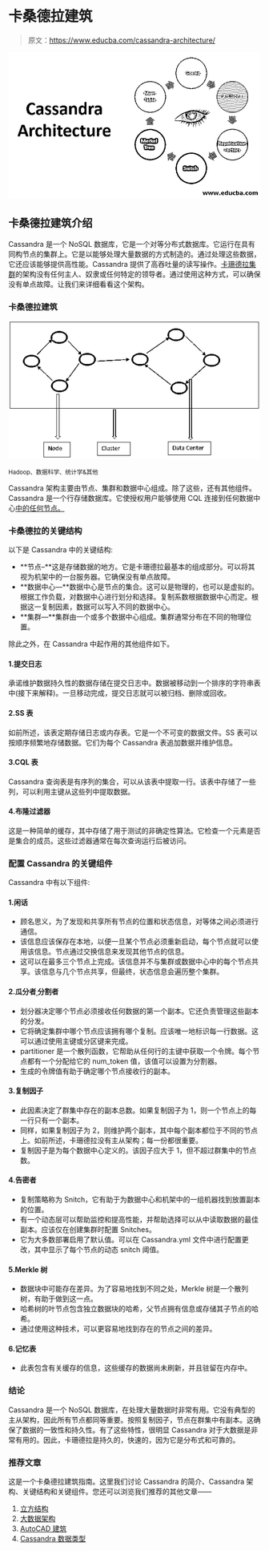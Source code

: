 # 卡桑德拉建筑

> 原文：<https://www.educba.com/cassandra-architecture/>

![Cassandra Architecture](img/adb6e536f4813588fca4ad4d331efab8.png)



## 卡桑德拉建筑介绍

Cassandra 是一个 NoSQL 数据库，它是一个对等分布式数据库。它运行在具有同构节点的集群上。它是以能够处理大量数据的方式制造的。通过处理这些数据，它还应该能够提供高性能。Cassandra 提供了高吞吐量的读写操作。[卡珊德拉集群](https://www.educba.com/cassandra-cluster/)的架构没有任何主人、奴隶或任何特定的领导者。通过使用这种方式，可以确保没有单点故障。让我们来详细看看这个架构。

### 卡桑德拉建筑

![Casasandara Architecture](img/2ca4c1245b6a0f24df300d28a318ee74.png)



<small>Hadoop、数据科学、统计学&其他</small>

Cassandra 架构主要由节点、集群和数据中心组成。除了这些，还有其他组件。Cassandra 是一个行存储数据库。它使授权用户能够使用 CQL 连接到任何数据中心[中的任何节点。](https://www.educba.com/cql/)

### 卡桑德拉的关键结构

以下是 Cassandra 中的关键结构:

*   **节点–**这是存储数据的地方。它是卡珊德拉最基本的组成部分。可以将其视为机架中的一台服务器。它确保没有单点故障。
*   **数据中心—**数据中心是节点的集合。这可以是物理的，也可以是虚拟的。根据工作负载，对数据中心进行划分和选择。复制系数根据数据中心而定。根据这一复制因素，数据可以写入不同的数据中心。
*   **集群—**集群由一个或多个数据中心组成。集群通常分布在不同的物理位置。

除此之外，在 Cassandra 中起作用的其他组件如下。

#### 1.提交日志

承诺维护数据持久性的数据存储在提交日志中。数据被移动到一个排序的字符串表中(接下来解释)。一旦移动完成，提交日志就可以被归档、删除或回收。

#### 2.SS 表

如前所述，该表定期存储日志或内存表。它是一个不可变的数据文件。SS 表可以按顺序频繁地存储数据。它们为每个 Cassandra 表追加数据并维护信息。

#### 3.CQL 表

Cassandra 查询表是有序列的集合，可以从该表中提取一行。该表中存储了一些列，可以利用主键从这些列中提取数据。

#### 4.布隆过滤器

这是一种简单的缓存，其中存储了用于测试的非确定性算法。它检查一个元素是否是集合的成员。这些过滤器通常在每次查询运行后被访问。

### 配置 Cassandra 的关键组件

Cassandra 中有以下组件:

#### 1.闲话

*   顾名思义，为了发现和共享所有节点的位置和状态信息，对等体之间必须进行通信。
*   该信息应该保存在本地，以便一旦某个节点必须重新启动，每个节点就可以使用该信息。节点通过交换信息来发现其他节点的信息。
*   这可以在最多三个节点上完成。该信息并不与集群或数据中心中的每个节点共享。该信息与几个节点共享，但最终，状态信息会遍历整个集群。

#### 2.瓜分者ˌ分割者

*   划分器决定哪个节点必须接收任何数据的第一个副本。它还负责管理这些副本的分发。
*   它将确定集群中哪个节点应该拥有哪个复制。应该唯一地标识每一行数据。这可以通过使用主键或分区键来完成。
*   partitioner 是一个散列函数，它帮助从任何行的主键中获取一个令牌。每个节点都有一个分配给它的 num_token 值，该值可以设置为分割器。
*   生成的令牌值有助于确定哪个节点接收行的副本。

#### 3.复制因子

*   此因素决定了群集中存在的副本总数。如果复制因子为 1，则一个节点上的每一行只有一个副本。
*   同样，如果复制因子为 2，则维护两个副本，其中每个副本都位于不同的节点上。如前所述，卡珊德拉没有主从架构；每一份都很重要。
*   复制因子是为每个数据中心定义的。该因子应大于 1，但不超过群集中的节点数。

#### 4.告密者

*   复制策略称为 Snitch，它有助于为数据中心和机架中的一组机器找到放置副本的位置。
*   有一个动态层可以帮助监控和提高性能，并帮助选择可以从中读取数据的最佳副本。应该仅在创建集群时配置 Snitches。
*   它为大多数部署启用了默认值。可以在 Cassandra.yml 文件中进行配置更改，其中显示了每个节点的动态 snitch 阈值。

#### 5.Merkle 树

*   数据块中可能存在差异。为了容易地找到不同之处，Merkle 树是一个散列树，有助于做到这一点。
*   哈希树的叶节点包含独立数据块的哈希，父节点拥有信息或存储其子节点的哈希。
*   通过使用这种技术，可以更容易地找到存在的节点之间的差异。

#### 6.记忆表

*   此表包含有关缓存的信息，这些缓存的数据尚未刷新，并且驻留在内存中。

### 结论

Cassandra 是一个 NoSQL 数据库，在处理大量数据时非常有用。它没有典型的主从架构，因此所有节点都同等重要。按照复制因子，节点在群集中有副本。这确保了数据的一致性和持久性。有了这些特性，很明显 Cassandra 对于大数据是非常有用的。因此，卡珊德拉是持久的，快速的，因为它是分布式和可靠的。

### 推荐文章

这是一个卡桑德拉建筑指南。这里我们讨论 Cassandra 的简介、Cassandra 架构、关键结构和关键组件。您还可以浏览我们推荐的其他文章——

1.  [立方结构](https://www.educba.com/kubernetes-architecture/)
2.  [大数据架构](https://www.educba.com/big-data-architecture/)
3.  [AutoCAD 建筑](https://www.educba.com/autocad-architecture/)
4.  [Cassandra 数据类型](https://www.educba.com/cassandra-data-types/)





